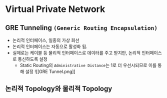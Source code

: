 # Virtual Private Network
## GRE Tunneling `(Generic Routing Encapsulation)`
- 논리적 인터페이스, 일종의 가상 회선
- 논리적 인터페이스는 자동으로 활성화 됨.
- 실제로는 케이블 등 물리적 인터페이스로 데이터를 주고 받지만, 논리적 인터페이스로 통신하도록 설정
	- Static Routing의 `Administrative Distance`는 1로 더 우선시되므로 이를 통해 설정
![[GRE Tunnel.png]]
## 논리적 Topology와 물리적 Topology